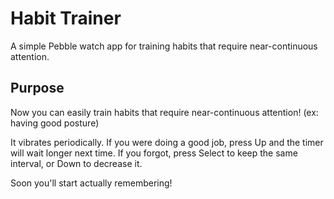 Habit Trainer
====================

A simple Pebble watch app for training habits that require near-continuous attention.

## Purpose

Now you can easily train habits that require near-continuous attention! (ex: having good posture)

It vibrates periodically. If you were doing a good job, press Up and the timer will wait longer next time. If you forgot, press Select to keep the same interval, or Down to decrease it.

Soon you'll start actually remembering!
